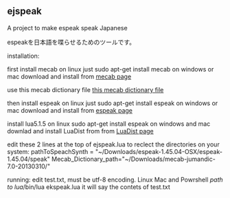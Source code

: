 ## ejspeak
A project to make espeak speak Japanese

espeakを日本語を喋らせるためのツールです。

installation:

first install mecab on linux just sudo apt-get install mecab on windows or mac download and install from [mecab page](http://taku910.github.io/mecab/)


use this mecab dictionary file [this mecab dictionary file](https://www.mediafire.com/?bveu874fswy6pph)


then install espeak on linux just sudo apt-get install espeak on windows or mac download and install from [espeak page](http://espeak.sourceforge.net)


install lua5.1.5 on linux sudo apt-get install espeak on windows and mac downlad and install LuaDist from from [LuaDist page](http://luadist.org)


edit these 2 lines at the top of ejspeak.lua to reclect the directories on your system: 
pathToSpeachSynth = "~/Downloads/espeak-1.45.04-OSX/espeak-1.45.04/speak"
Mecab_Dictionary_path="~/Downloads/mecab-jumandic-7.0-20130310/"


running:
edit test.txt, must be utf-8 encoding.
Linux Mac and Powrshell *path to lua*/bin/lua ekspeak.lua
it will say the contets of test.txt